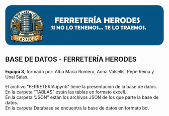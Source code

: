<img src="imagenes/OIG3.jpg" style="border-radius: 20px;">

## **BASE DE DATOS - FERRETERÍA HERODES**

 **Equipo 3**, formado por: Alba María Romero, Anna Valsells, Pepe Reina y Unai Salas.

El archivo “FERRETERIA.ipynb” tiene la presentación de la base de datos.  
En la carpeta “TABLAS” están las tablas en formato excell.  
En la carpeta “JSON” están los archivos JSON de los que parte la base de datos.  
En la carpeta Database se encuentra la base de datos en formato bd.

